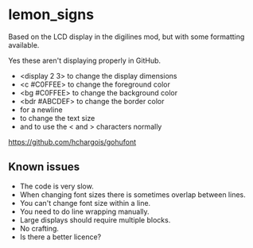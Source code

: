 # lemon_signs

Based on the LCD display in the digilines mod, but with some formatting available.

Yes these aren't displaying properly in GitHub.

- <display 2 3> to change the display dimensions
- <c #C0FFEE> to change the foreground color
- <bg #C0FFEE> to change the background color
- <bdr #ABCDEF> to change the border color
- <n> for a newline
- <n s=3> to change the text size
- <lt> and <gt> to use the < and > characters normally

https://github.com/hchargois/gohufont

## Known issues

- The code is very slow.
- When changing font sizes there is sometimes overlap between lines.
- You can't change font size within a line.
- You need to do line wrapping manually.
- Large displays should require multiple blocks.
- No crafting.
- Is there a better licence?
